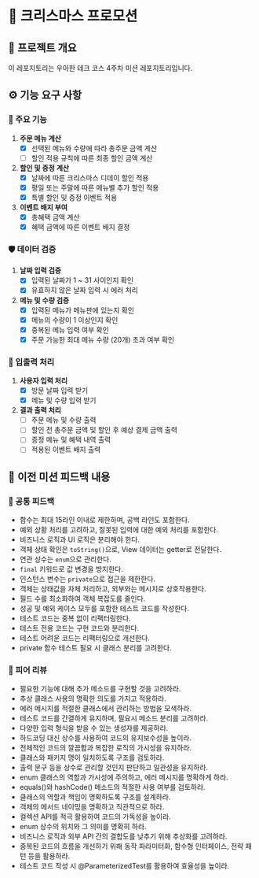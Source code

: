 # 🎄 크리스마스 프로모션

## 📌 프로젝트 개요
이 레포지토리는 우아한 테크 코스 4주차 미션 레포지토리입니다.

## ⚙️ 기능 요구 사항
### 🌟 주요 기능
1. **주문 메뉴 계산**
   - [x] 선택된 메뉴와 수량에 따라 총주문 금액 계산
   - [ ] 할인 적용 규칙에 따른 최종 할인 금액 계산

2. **할인 및 증정 계산**
   - [x] 날짜에 따른 크리스마스 디데이 할인 적용
   - [x] 평일 또는 주말에 따른 메뉴별 추가 할인 적용
   - [x] 특별 할인 및 증정 이벤트 적용

3. **이벤트 배지 부여**
   - [x] 총혜택 금액 계산
   - [x] 혜택 금액에 따른 이벤트 배지 결정

### 🛡️ 데이터 검증
1. **날짜 입력 검증**
   - [x] 입력된 날짜가 1 ~ 31 사이인지 확인
   - [x] 유효하지 않은 날짜 입력 시 에러 처리

2. **메뉴 및 수량 검증**
   - [X] 입력된 메뉴가 메뉴판에 있는지 확인
   - [x] 메뉴의 수량이 1 이상인지 확인
   - [x] 중복된 메뉴 입력 여부 확인
   - [x] 주문 가능한 최대 메뉴 수량 (20개) 초과 여부 확인

### 📢 입출력 처리
1. **사용자 입력 처리**
   - [X] 방문 날짜 입력 받기
   - [x] 메뉴 및 수량 입력 받기

2. **결과 출력 처리**
   - [ ] 주문 메뉴 및 수량 출력
   - [ ] 할인 전 총주문 금액 및 할인 후 예상 결제 금액 출력
   - [ ] 증정 메뉴 및 혜택 내역 출력
   - [ ] 적용된 이벤트 배지 출력

## 📝 이전 미션 피드백 내용

### 👥 공통 피드백

- 함수는 최대 15라인 이내로 제한하며, 공백 라인도 포함한다.
- 예외 상황 처리를 고려하고, 잘못된 입력에 대한 예외 처리를 포함한다.
- 비즈니스 로직과 UI 로직은 분리해야 한다.
- 객체 상태 확인은 `toString()`으로, View 데이터는 getter로 전달한다.
- 연관 상수는 `enum`으로 관리한다.
- `final` 키워드로 값 변경을 방지한다.
- 인스턴스 변수는 `private`으로 접근을 제한한다.
- 객체는 상태값을 자체 처리하고, 외부와는 메시지로 상호작용한다.
- 필드 수를 최소화하여 객체 복잡도를 줄인다.
- 성공 및 예외 케이스 모두를 포함한 테스트 코드를 작성한다.
- 테스트 코드는 중복 없이 리팩터링한다.
- 테스트 전용 코드는 구현 코드와 분리한다.
- 테스트 어려운 코드는 리팩터링으로 개선한다.
- private 함수 테스트 필요 시 클래스 분리를 고려한다.


### 👤 피어 리뷰

- 필요한 기능에 대해 추가 메소드를 구현할 것을 고려하라.
- 추상 클래스 사용의 명확한 의도를 가지고 적용하라.
- 에러 메시지를 적절한 클래스에서 관리하는 방법을 모색하라.
- 테스트 코드를 간결하게 유지하며, 필요시 메소드 분리를 고려하라.
- 다양한 입력 형식을 받을 수 있는 생성자를 제공하라.
- 하드코딩 대신 상수를 사용하여 코드의 유지보수성을 높이라.
- 전체적인 코드의 깔끔함과 복잡한 로직의 가시성을 유지하라.
- 클래스와 패키지 명이 일치하도록 구조를 검토하라.
- 출력 문구 등을 상수로 관리할 것인지 판단하고 일관성을 유지하라.
- enum 클래스의 역할과 가시성에 주의하고, 에러 메시지를 명확하게 하라.
- equals()와 hashCode() 메소드의 적절한 사용 여부를 검토하라.
- 클래스의 역할과 책임이 명확하도록 구조를 설계하라.
- 객체의 메서드 네이밍을 명확하고 직관적으로 하라.
- 컬렉션 API를 적극 활용하여 코드의 가독성을 높이라.
- enum 상수의 위치와 그 의미를 명확히 하라.
- 비즈니스 로직과 외부 API 간의 결합도를 낮추기 위해 추상화를 고려하라.
- 중복된 코드의 흐름을 개선하기 위해 동작 파라미터화, 함수형 인터페이스, 전략 패턴 등을 활용하라.
- 테스트 코드 작성 시 @ParameterizedTest를 활용하여 효율성을 높이라.

